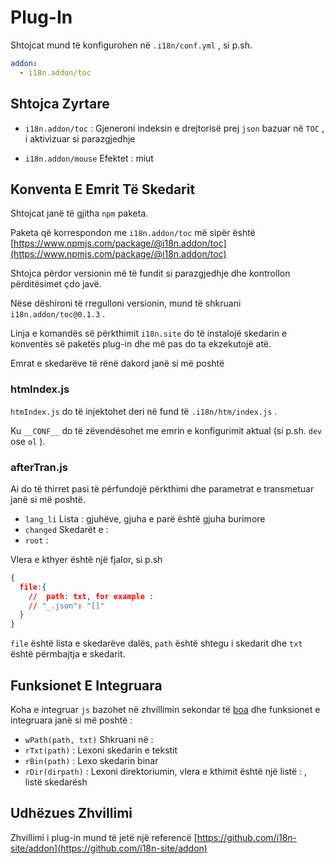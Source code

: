 # Plug-In

Shtojcat mund të konfigurohen në `.i18n/conf.yml` , si p.sh.

```yml
addon:
  - i18n.addon/toc
```

## Shtojca Zyrtare

* `i18n.addon/toc` :
  Gjeneroni indeksin e drejtorisë prej `json` bazuar në `TOC` , i aktivizuar si parazgjedhje

* `i18n.addon/mouse` Efektet : miut

## Konventa E Emrit Të Skedarit

Shtojcat janë të gjitha `npm` paketa.

Paketa që korrespondon me `i18n.addon/toc` më sipër është [https://www.npmjs.com/package/@i18n.addon/toc](https://www.npmjs.com/package/@i18n.addon/toc)

Shtojca përdor versionin më të fundit si parazgjedhje dhe kontrollon përditësimet çdo javë.

Nëse dëshironi të rregulloni versionin, mund të shkruani `i18n.addon/toc@0.1.3` .

Linja e komandës së përkthimit `i18n.site` do të instalojë skedarin e konventës së paketës plug-in dhe më pas do ta ekzekutojë atë.

Emrat e skedarëve të rënë dakord janë si më poshtë

### htmIndex.js

`htmIndex.js` do të injektohet deri në fund të `.i18n/htm/index.js` .

Ku `__CONF__` do të zëvendësohet me emrin e konfigurimit aktual (si p.sh. `dev` ose `ol` ).

### afterTran.js

Ai do të thirret pasi të përfundojë përkthimi dhe parametrat e transmetuar janë si më poshtë.

* `lang_li` Lista : gjuhëve, gjuha e parë është gjuha burimore
* `changed` Skedarët e :
* `root` :

Vlera e kthyer është një fjalor, si p.sh

```json
{
  file:{
    //  path: txt, for example :
    // "_.json": "[]"
  }
}
```

`file` është lista e skedarëve dalës, `path` është shtegu i skedarit dhe `txt` është përmbajtja e skedarit.

## Funksionet E Integruara

Koha e integruar `js` bazohet në zhvillimin sekondar të [boa](https://github.com/boa-dev/boa) dhe funksionet e integruara janë si më poshtë :

* `wPath(path, txt)` Shkruani në :
* `rTxt(path)` : Lexoni skedarin e tekstit
* `rBin(path)` : Lexo skedarin binar
* `rDir(dirpath)` : Lexoni direktoriumin, vlera e kthimit është një listë : , listë skedarësh

## Udhëzues Zhvillimi

Zhvillimi i plug-in mund të jetë një referencë [https://github.com/i18n-site/addon](https://github.com/i18n-site/addon)